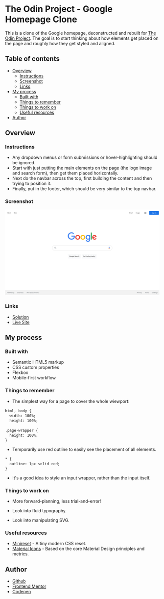 # The Odin Project - Google Homepage Clone

This is a clone of the Google homepage, deconstructed and rebuilt for [The Odin Project](https://www.theodinproject.com). The goal is to start thinking about how elements get placed on the page and roughly how they get styled and aligned.

## Table of contents

- [Overview](#overview)
  - [Instructions](#instructions)
  - [Screenshot](#screenshot)
  - [Links](#links)
- [My process](#my-process)
  - [Built with](#built-with)
  - [Things to remember](#things-to-remember)
  - [Things to work on](#things-to-work-on)
  - [Useful resources](#useful-resources)
- [Author](#author)

## Overview

### Instructions

- Any dropdown menus or form submissions or hover-highlighting should be ignored.
- Start with just putting the main elements on the page (the logo image and search form), then get them placed horizontally.
- Next do the navbar across the top, first building the content and then trying to position it.
- Finally, put in the footer, which should be very similar to the top navbar.

### Screenshot

![](images/google-homepage-clone.png)

### Links

- [Solution](https://github.com/je-jo/google-homepage)
- [Live Site](https://je-jo.github.io/google-homepage/)

## My process

### Built with

- Semantic HTML5 markup
- CSS custom properties
- Flexbox
- Mobile-first workflow

### Things to remember

- The simplest way for a page to cover the whole wiewport:

```
html, body {
  width: 100%;
  height: 100%;

.page-wrapper {
  height: 100%;
}
``` 
- Temporarily use red outline to easily see the placement of all elements.

```
* {
  outline: 1px solid red;
}
``` 

- It's a good idea to style an input wrapper, rather than the input itself.

### Things to work on

- More forward-planning, less trial-and-error!

- Look into fluid typography.

- Look into manipulating SVG.

### Useful resources

- [Minireset](https://awesomeopensource.com/project/jgthms/minireset.css?categoryPage=29) - A tiny modern CSS reset. 
- [Material Icons](https://fonts.google.com/icons) - Based on the core Material Design principles and metrics. 

## Author

- [Github](https://github.com/je-jo)
- [Frontend Mentor](https://www.frontendmentor.io/profile/je-jo)
- [Codepen](https://codepen.io/je-jo)